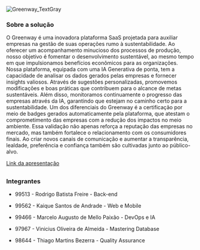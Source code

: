 ![Greenway_TextGray](https://github.com/greenway-FIAP/quality_assurance/assets/80494196/3e366576-533c-4069-b191-9f9330e3f1a8)

### Sobre a solução
O Greenway é uma inovadora plataforma SaaS projetada para auxiliar empresas na gestão de suas operações rumo à sustentabilidade. 
Ao oferecer um acompanhamento minucioso dos processos de produção, nosso objetivo é fomentar o desenvolvimento sustentável, ao mesmo tempo em que impulsionamos benefícios econômicos para as organizações. 
Nossa plataforma, equipada com uma IA Generativa de ponta, tem a capacidade de analisar os dados gerados pelas empresas e fornecer insights valiosos. 
Através de sugestões personalizadas, promovemos modificações e boas práticas que contribuem para o alcance de metas sustentáveis. 
Além disso, monitoramos continuamente o progresso das empresas através da IA, garantindo que estejam no caminho certo para a sustentabilidade. 
Um dos diferenciais do Greenway é a certificação por meio de badges gerados automaticamente pela plataforma, que atestam o comprometimento das empresas com a redução dos impactos no meio ambiente. 
Essa validação não apenas reforça a reputação das empresas no mercado, mas também fortalece o relacionamento com os consumidores finais. 
Ao criar novos canais de comunicação e aumentar a transparência, lealdade, preferência e confiança também são cultivadas junto ao público-alvo.

[Link da apresentação](https://youtu.be/eGrA5A0sdb8)

##

### Integrantes

- 99513 - Rodrigo Batista Freire - Back-end

- 99562 - Kaique Santos de Andrade - Web e Mobile

- 99466 - Marcelo Augusto de Mello Paixão - DevOps e IA

- 97967 - Vinicius Oliveira de Almeida - Mastering Database

- 98644 - Thiago Martins Bezerra - Quality Assurance

